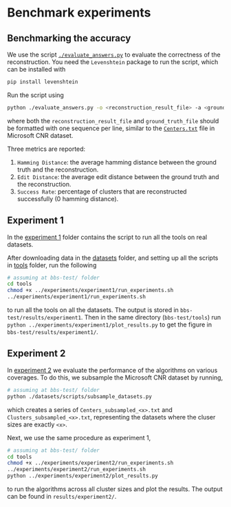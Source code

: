 # Benchmark experiments

## Benchmarking the accuracy

We use the script [`./evaluate_answers.py`](./evaluate_answers.py) to evaluate the correctness of the reconstruction. You need the `Levenshtein` package to run the script, which can be installed with

```bash
pip install levenshtein
```

Run the script using 

```bash
python ./evaluate_answers.py -o <reconstruction_result_file> -a <ground_truth_file>
```

where both the `reconstruction_result_file` and `ground_truth_file` should be formatted with one sequence per line, similar to the [`Centers.txt`](https://github.com/microsoft/clustered-nanopore-reads-dataset/blob/main/Centers.txt) file in Microsoft CNR dataset.

Three metrics are reported:

1. `Hamming Distance`: the average hamming distance between the ground truth and the reconstruction.
2. `Edit Distance`: the average edit distance between the ground truth and the reconstruction.
3. `Success Rate`: percentage of clusters that are reconstructed successfully (0 hamming distance).

## Experiment 1

In the [experiment 1](./experiment1/) folder contains the script to run all the tools on real datasets.

After downloading data in the [datasets](../datasets/) folder, and setting up all the scripts in [tools](../tools/) folder, run the following

```bash
# assuming at bbs-test/ folder
cd tools
chmod +x ../experiments/experiment1/run_experiments.sh
../experiments/experiment1/run_experiments.sh
```

to run all the tools on all the datasets. The output is stored in `bbs-test/results/experiment1`. Then in the same directory (`bbs-test/tools`) run `python ../experiments/experiment1/plot_results.py` to get the figure in `bbs-test/results/experiment1/`.

## Experiment 2

In [experiment 2](./experiment2/) we evaluate the performance of the algorithms on various coverages. To do this, we subsample the Microsoft CNR dataset by running,

```bash
# assuming at bbs-test/ folder
python ./datasets/scripts/subsample_datasets.py
```

which creates a series of `Centers_subsampled_<x>.txt` and `Clusters_subsampled_<x>.txt`, representing the datasets where the cluser sizes are exactly `<x>`.

Next, we use the same procedure as experiment 1,

```bash
# assuming at bbs-test/ folder
cd tools
chmod +x ../experiments/experiment2/run_experiments.sh
../experiments/experiment2/run_experiments.sh
python ../experiments/experiment2/plot_results.py
```

to run the algorithms across all cluster sizes and plot the results. The output can be found in `results/experiment2/`.


